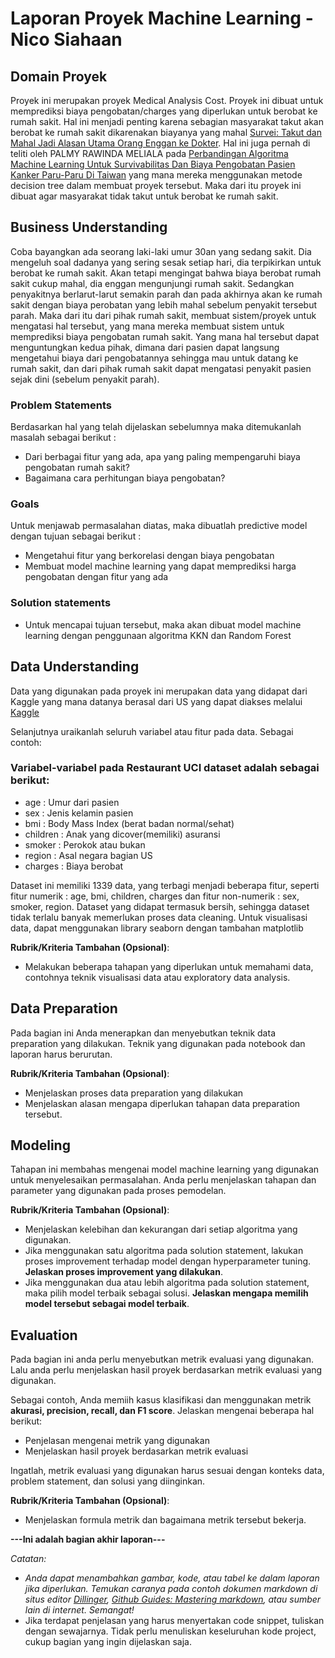 # Laporan Proyek Machine Learning - Nico Siahaan

## Domain Proyek

Proyek ini merupakan proyek Medical Analysis Cost. Proyek ini dibuat untuk memprediksi biaya pengobatan/charges yang diperlukan untuk berobat ke rumah sakit. Hal ini menjadi penting karena sebagian masyarakat takut akan berobat ke rumah sakit dikarenakan biayanya yang mahal [Survei: Takut dan Mahal Jadi Alasan Utama Orang Enggan ke Dokter](https://health.detik.com/berita-detikhealth/d-3205565/survei-takut-dan-mahal-jadi-alasan-utama-orang-enggan-ke-dokter). 
Hal ini juga pernah di teliti oleh PALMY RAWINDA MELIALA pada [Perbandingan Algoritma Machine Learning Untuk Survivabilitas Dan Biaya Pengobatan Pasien Kanker Paru-Paru Di Taiwan](https://dspace.uii.ac.id/handle/123456789/37617) yang mana mereka menggunakan metode decision tree dalam membuat proyek tersebut.
Maka dari itu proyek ini dibuat agar masyarakat tidak takut untuk berobat ke rumah sakit.

## Business Understanding

Coba bayangkan ada seorang laki-laki umur 30an yang sedang sakit. Dia mengeluh soal dadanya yang sering sesak setiap hari, dia terpikirkan untuk berobat ke rumah sakit. Akan tetapi mengingat bahwa biaya berobat rumah sakit cukup mahal, dia enggan mengunjungi rumah sakit. Sedangkan penyakitnya berlarut-larut semakin parah dan pada akhirnya akan ke rumah sakit dengan biaya perobatan yang lebih mahal sebelum penyakit tersebut parah. 
Maka dari itu dari pihak rumah sakit, membuat sistem/proyek untuk mengatasi hal tersebut, yang mana mereka membuat sistem untuk memprediksi biaya pengobatan rumah sakit. Yang mana hal tersebut dapat menguntungkan kedua pihak, dimana dari pasien dapat langsung mengetahui biaya dari pengobatannya sehingga mau untuk datang ke rumah sakit, dan dari pihak rumah sakit dapat mengatasi penyakit pasien sejak dini (sebelum penyakit parah).

### Problem Statements

Berdasarkan hal yang telah dijelaskan sebelumnya maka ditemukanlah masalah sebagai berikut :
- Dari berbagai fitur yang ada, apa yang paling mempengaruhi biaya pengobatan rumah sakit?
- Bagaimana cara perhitungan biaya pengobatan?

### Goals

Untuk menjawab permasalahan diatas, maka dibuatlah predictive model dengan tujuan sebagai berikut :
- Mengetahui fitur yang berkorelasi dengan biaya pengobatan
- Membuat model machine learning yang dapat memprediksi harga pengobatan dengan fitur yang ada

### Solution statements
- Untuk mencapai tujuan tersebut, maka akan dibuat model machine learning dengan penggunaan algoritma KKN dan Random Forest

## Data Understanding
Data yang digunakan pada proyek ini merupakan data yang didapat dari Kaggle yang mana datanya berasal dari US yang dapat diakses melalui [Kaggle](https://www.kaggle.com/datasets/mirichoi0218/insurance)

Selanjutnya uraikanlah seluruh variabel atau fitur pada data. Sebagai contoh:  

### Variabel-variabel pada Restaurant UCI dataset adalah sebagai berikut:
- age : Umur dari pasien
- sex : Jenis kelamin pasien
- bmi : Body Mass Index (berat badan normal/sehat)
- children : Anak yang dicover(memiliki) asuransi
- smoker : Perokok atau bukan
- region : Asal negara bagian US
- charges : Biaya berobat

Dataset ini memiliki 1339 data, yang terbagi menjadi beberapa fitur, seperti fitur numerik : age, bmi, children, charges dan fitur non-numerik : sex, smoker, region.
Dataset yang didapat termasuk bersih, sehingga dataset tidak terlalu banyak memerlukan proses data cleaning.
Untuk visualisasi data, dapat menggunakan library seaborn dengan tambahan matplotlib

**Rubrik/Kriteria Tambahan (Opsional)**:
- Melakukan beberapa tahapan yang diperlukan untuk memahami data, contohnya teknik visualisasi data atau exploratory data analysis.

## Data Preparation
Pada bagian ini Anda menerapkan dan menyebutkan teknik data preparation yang dilakukan. Teknik yang digunakan pada notebook dan laporan harus berurutan.

**Rubrik/Kriteria Tambahan (Opsional)**: 
- Menjelaskan proses data preparation yang dilakukan
- Menjelaskan alasan mengapa diperlukan tahapan data preparation tersebut.

## Modeling
Tahapan ini membahas mengenai model machine learning yang digunakan untuk menyelesaikan permasalahan. Anda perlu menjelaskan tahapan dan parameter yang digunakan pada proses pemodelan.

**Rubrik/Kriteria Tambahan (Opsional)**: 
- Menjelaskan kelebihan dan kekurangan dari setiap algoritma yang digunakan.
- Jika menggunakan satu algoritma pada solution statement, lakukan proses improvement terhadap model dengan hyperparameter tuning. **Jelaskan proses improvement yang dilakukan**.
- Jika menggunakan dua atau lebih algoritma pada solution statement, maka pilih model terbaik sebagai solusi. **Jelaskan mengapa memilih model tersebut sebagai model terbaik**.

## Evaluation
Pada bagian ini anda perlu menyebutkan metrik evaluasi yang digunakan. Lalu anda perlu menjelaskan hasil proyek berdasarkan metrik evaluasi yang digunakan.

Sebagai contoh, Anda memiih kasus klasifikasi dan menggunakan metrik **akurasi, precision, recall, dan F1 score**. Jelaskan mengenai beberapa hal berikut:
- Penjelasan mengenai metrik yang digunakan
- Menjelaskan hasil proyek berdasarkan metrik evaluasi

Ingatlah, metrik evaluasi yang digunakan harus sesuai dengan konteks data, problem statement, dan solusi yang diinginkan.

**Rubrik/Kriteria Tambahan (Opsional)**: 
- Menjelaskan formula metrik dan bagaimana metrik tersebut bekerja.

**---Ini adalah bagian akhir laporan---**

_Catatan:_
- _Anda dapat menambahkan gambar, kode, atau tabel ke dalam laporan jika diperlukan. Temukan caranya pada contoh dokumen markdown di situs editor [Dillinger](https://dillinger.io/), [Github Guides: Mastering markdown](https://guides.github.com/features/mastering-markdown/), atau sumber lain di internet. Semangat!_
- Jika terdapat penjelasan yang harus menyertakan code snippet, tuliskan dengan sewajarnya. Tidak perlu menuliskan keseluruhan kode project, cukup bagian yang ingin dijelaskan saja.
